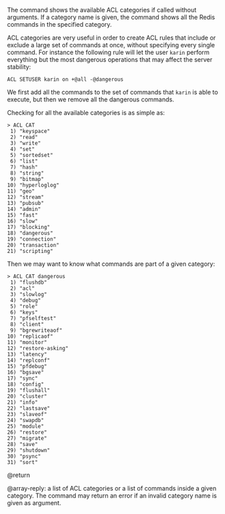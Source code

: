 The command shows the available ACL categories if called without arguments. If a
category name is given, the command shows all the Redis commands in the
specified category.

ACL categories are very useful in order to create ACL rules that include or
exclude a large set of commands at once, without specifying every single
command. For instance the following rule will let the user `karin` perform
everything but the most dangerous operations that may affect the server
stability:

    ACL SETUSER karin on +@all -@dangerous

We first add all the commands to the set of commands that `karin` is able to
execute, but then we remove all the dangerous commands.

Checking for all the available categories is as simple as:

```
> ACL CAT
 1) "keyspace"
 2) "read"
 3) "write"
 4) "set"
 5) "sortedset"
 6) "list"
 7) "hash"
 8) "string"
 9) "bitmap"
10) "hyperloglog"
11) "geo"
12) "stream"
13) "pubsub"
14) "admin"
15) "fast"
16) "slow"
17) "blocking"
18) "dangerous"
19) "connection"
20) "transaction"
21) "scripting"
```

Then we may want to know what commands are part of a given category:

```
> ACL CAT dangerous
 1) "flushdb"
 2) "acl"
 3) "slowlog"
 4) "debug"
 5) "role"
 6) "keys"
 7) "pfselftest"
 8) "client"
 9) "bgrewriteaof"
10) "replicaof"
11) "monitor"
12) "restore-asking"
13) "latency"
14) "replconf"
15) "pfdebug"
16) "bgsave"
17) "sync"
18) "config"
19) "flushall"
20) "cluster"
21) "info"
22) "lastsave"
23) "slaveof"
24) "swapdb"
25) "module"
26) "restore"
27) "migrate"
28) "save"
29) "shutdown"
30) "psync"
31) "sort"
```

@return

@array-reply: a list of ACL categories or a list of commands inside a given
category. The command may return an error if an invalid category name is given
as argument.
